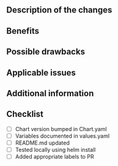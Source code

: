 ## Description of the changes

## Benefits

## Possible drawbacks

## Applicable issues

## Additional information

## Checklist
- [ ] Chart version bumped in Chart.yaml
- [ ] Variables documented in values.yaml
- [ ] README.md updated
- [ ] Tested locally using helm install
- [ ] Added appropriate labels to PR